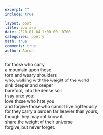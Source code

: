 ```yaml
---
excerpt: ""
include: true

layout: post
title: you are 
date: 2020-01-04 1:00:00 -0700
categories: poetry
math: true
comments: true
author: Aaron
---
```




for those who carry  
a mountain upon those  
torn and weary shoulders  
who, walking with the weight of the world  
sink deeper and deeper  
barefoot, into the dense soil  
i say unto you:  
love those who hate you  
and forgive those who cannot live righteously  
for they carry a burden far heavier than yours,  
though they may not know it...  
share the weight of their universe  
forgive, but never forget.
